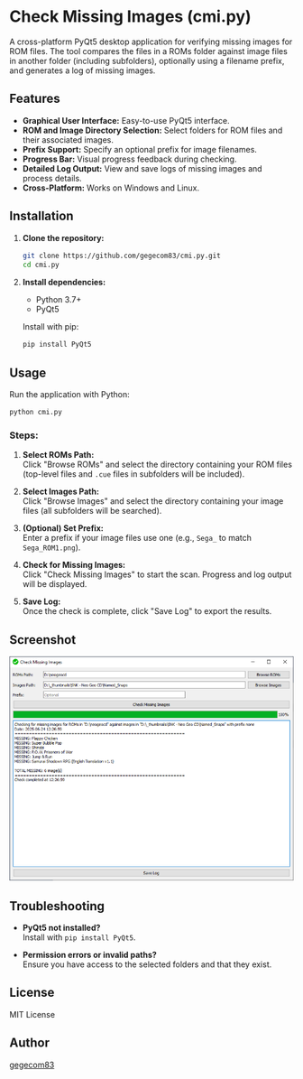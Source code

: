 # Check Missing Images (cmi.py)

A cross-platform PyQt5 desktop application for verifying missing images for ROM files. The tool compares the files in a ROMs folder against image files in another folder (including subfolders), optionally using a filename prefix, and generates a log of missing images.

## Features

- **Graphical User Interface:** Easy-to-use PyQt5 interface.
- **ROM and Image Directory Selection:** Select folders for ROM files and their associated images.
- **Prefix Support:** Specify an optional prefix for image filenames.
- **Progress Bar:** Visual progress feedback during checking.
- **Detailed Log Output:** View and save logs of missing images and process details.
- **Cross-Platform:** Works on Windows and Linux.

## Installation

1. **Clone the repository:**
   ```bash
   git clone https://github.com/gegecom83/cmi.py.git
   cd cmi.py
   ```

2. **Install dependencies:**
   - Python 3.7+
   - PyQt5

   Install with pip:
   ```bash
   pip install PyQt5
   ```

## Usage

Run the application with Python:

```bash
python cmi.py
```

### Steps:

1. **Select ROMs Path:**  
   Click "Browse ROMs" and select the directory containing your ROM files (top-level files and `.cue` files in subfolders will be included).

2. **Select Images Path:**  
   Click "Browse Images" and select the directory containing your image files (all subfolders will be searched).

3. **(Optional) Set Prefix:**  
   Enter a prefix if your image files use one (e.g., `Sega_` to match `Sega_ROM1.png`).

4. **Check for Missing Images:**  
   Click "Check Missing Images" to start the scan. Progress and log output will be displayed.

5. **Save Log:**  
   Once the check is complete, click "Save Log" to export the results.

## Screenshot

![main](https://github.com/gegecom83/cmi.py/blob/main/main.png)

## Troubleshooting

- **PyQt5 not installed?**  
  Install with `pip install PyQt5`.

- **Permission errors or invalid paths?**  
  Ensure you have access to the selected folders and that they exist.

## License

MIT License

## Author

[gegecom83](https://github.com/gegecom83)
